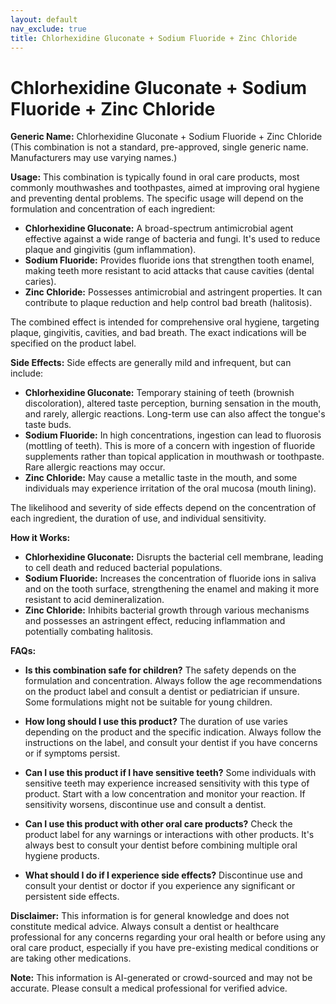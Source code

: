 ```yaml
---
layout: default
nav_exclude: true
title: Chlorhexidine Gluconate + Sodium Fluoride + Zinc Chloride
---
```


# Chlorhexidine Gluconate + Sodium Fluoride + Zinc Chloride

**Generic Name:** Chlorhexidine Gluconate + Sodium Fluoride + Zinc Chloride (This combination is not a standard, pre-approved, single generic name.  Manufacturers may use varying names.)

**Usage:** This combination is typically found in oral care products, most commonly mouthwashes and toothpastes, aimed at improving oral hygiene and preventing dental problems.  The specific usage will depend on the formulation and concentration of each ingredient:

* **Chlorhexidine Gluconate:**  A broad-spectrum antimicrobial agent effective against a wide range of bacteria and fungi.  It's used to reduce plaque and gingivitis (gum inflammation).
* **Sodium Fluoride:**  Provides fluoride ions that strengthen tooth enamel, making teeth more resistant to acid attacks that cause cavities (dental caries).
* **Zinc Chloride:**  Possesses antimicrobial and astringent properties. It can contribute to plaque reduction and help control bad breath (halitosis).

The combined effect is intended for comprehensive oral hygiene, targeting plaque, gingivitis, cavities, and bad breath.  The exact indications will be specified on the product label.

**Side Effects:**  Side effects are generally mild and infrequent, but can include:

* **Chlorhexidine Gluconate:**  Temporary staining of teeth (brownish discoloration), altered taste perception, burning sensation in the mouth, and rarely, allergic reactions. Long-term use can also affect the tongue's taste buds.
* **Sodium Fluoride:**  In high concentrations, ingestion can lead to fluorosis (mottling of teeth). This is more of a concern with ingestion of fluoride supplements rather than topical application in mouthwash or toothpaste.  Rare allergic reactions may occur.
* **Zinc Chloride:**  May cause a metallic taste in the mouth, and some individuals may experience irritation of the oral mucosa (mouth lining).

The likelihood and severity of side effects depend on the concentration of each ingredient, the duration of use, and individual sensitivity.

**How it Works:**

* **Chlorhexidine Gluconate:**  Disrupts the bacterial cell membrane, leading to cell death and reduced bacterial populations.
* **Sodium Fluoride:**  Increases the concentration of fluoride ions in saliva and on the tooth surface, strengthening the enamel and making it more resistant to acid demineralization.
* **Zinc Chloride:**  Inhibits bacterial growth through various mechanisms and possesses an astringent effect, reducing inflammation and potentially combating halitosis.


**FAQs:**

* **Is this combination safe for children?**  The safety depends on the formulation and concentration.  Always follow the age recommendations on the product label and consult a dentist or pediatrician if unsure.  Some formulations might not be suitable for young children.

* **How long should I use this product?**  The duration of use varies depending on the product and the specific indication.  Always follow the instructions on the label, and consult your dentist if you have concerns or if symptoms persist.

* **Can I use this product if I have sensitive teeth?**  Some individuals with sensitive teeth may experience increased sensitivity with this type of product.  Start with a low concentration and monitor your reaction. If sensitivity worsens, discontinue use and consult a dentist.

* **Can I use this product with other oral care products?**  Check the product label for any warnings or interactions with other products.  It's always best to consult your dentist before combining multiple oral hygiene products.

* **What should I do if I experience side effects?**  Discontinue use and consult your dentist or doctor if you experience any significant or persistent side effects.

**Disclaimer:** This information is for general knowledge and does not constitute medical advice. Always consult a dentist or healthcare professional for any concerns regarding your oral health or before using any oral care product, especially if you have pre-existing medical conditions or are taking other medications.


**Note:** This information is AI-generated or crowd-sourced and may not be accurate. Please consult a medical professional for verified advice.
